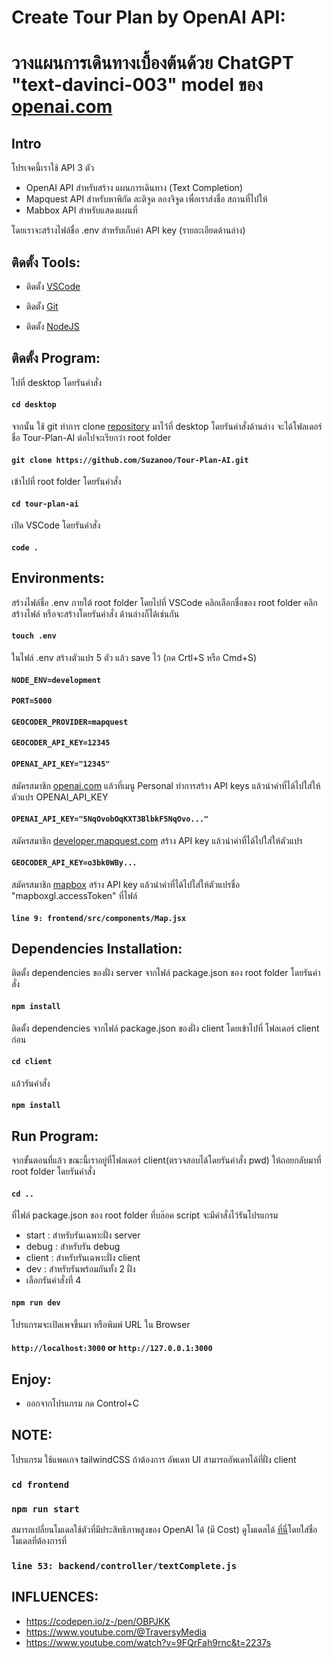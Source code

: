 # Create Tour Plan by OpenAI API:

# วางแผนการเดินทางเบื้องต้นด้วย ChatGPT "text-davinci-003" model ของ [openai.com](https://openai.com/)

## Intro

โปรเจคนี้เราใช้ API 3 ตัว

- OpenAI API สำหรับสร้าง แผนการเดินทาง (Text Completion)
- Mapquest API สำหรับหาพิกัด ละติจูด ลองจิจูด เพื่อเราส่งชื่อ สถานที่ไปให้
- Mabbox API สำหรับแสดงแผนที่

โดยเราจะสร้างไฟล์ชื่อ .env สำหรับเก็บค่า API key (รายละเอียดด้านล่าง)

## ติดตั้ง Tools:

- ติดตั้ง [VSCode](https://code.visualstudio.com/download)

- ติดตั้ง [Git](https://git-scm.com/downloads)

- ติดตั้ง [NodeJS](https://nodejs.org/en/download/)

## ติดตั้ง Program:

ไปที่ desktop โดยรันคำสั่ง

#### `cd desktop`

จากนั้น ใช้ git ทำการ clone [repository](https://github.com/Suzanoo/Tour-Plan-AI) มาไว้ที่ desktop โดยรันคำสั่งด้านล่าง จะได้โฟลเดอร์ชื่อ Tour-Plan-AI ต่อไปจะเรียกว่า root folder

#### `git clone https://github.com/Suzanoo/Tour-Plan-AI.git`

เข้าไปที่ root folder โดยรันคำสั่ง

#### `cd tour-plan-ai`

เปิด VSCode โดยรันคำสั่ง

#### `code .`

## Environments:

สร้างไฟล์ชื่อ .env ภายใต้ root folder โดยไปที่ VSCode คลิกเลือกชื่อของ root folder คลิกสร้างไฟล์ หรือจะสร้างโดยรันคำสั่ง
ด้านล่างก็ได้เช่นกัน

#### `touch .env`

ในไฟล์ .env สร้างตัวแปร 5 ตัว แล้ว save ไว้ (กด Crtl+S หรือ Cmd+S)

#### `NODE_ENV=development`

#### `PORT=5000`

#### `GEOCODER_PROVIDER=mapquest`

#### `GEOCODER_API_KEY=12345`

#### `OPENAI_API_KEY="12345"`

สมัครสมาชิก [openai.com](https://openai.com/) แล้วที่เมนู Personal ทำการสร้าง API keys แล้วนำค่าที่ได้ไปใส่ให้ตัวแปร OPENAI_API_KEY

#### `OPENAI_API_KEY="5NqOvobOqKXT3BlbkF5NqOvo..."`

สมัครสมาชิก [developer.mapquest.com](https://developer.mapquest.com/user/login) สร้าง API key แล้วนำค่าที่ได้ไปใส่ให้ตัวแปร

#### `GEOCODER_API_KEY=o3bk0WBy...`

สมัครสมาชิก [mapbox](https://www.mapbox.com/) สร้าง API key แล้วนำค่าที่ได้ไปใส่ให้ตัวแปรชื่อ "mapboxgl.accessToken" ที่ไฟล์

#### `line 9: frontend/src/components/Map.jsx`

## Dependencies Installation:

ติดตั้ง dependencies ของฝั่ง server จากไฟล์ package.json ของ root folder โดยรันคำสั่ง

#### `npm install`

ติดตั้ง dependencies จากไฟล์ package.json ของฝั่ง client โดยเข้าไปที่ โฟลเดอร์ client ก่อน

#### `cd client`

แล้วรันคำสั่ง

#### `npm install`

## Run Program:

จากขั้นตอนที่แล้ว ขณะนี้เราอยู่ที่โฟลเดอร์ client(ตรวจสอบได้โดยรันคำสั่ง pwd) ให้ถอยกลับมาที่ root folder โดยรันคำสั่ง

#### `cd ..`

ที่ไฟล์ package.json ของ root folder ที่บล๊อค script จะมีคำสั่งไว้รันโปรแกรม

- start : สำหรับรันเฉพาะฝั่ง server
- debug : สำหรับรัน debug
- client : สำหรับรันเฉพาะฝั่ง client
- dev : สำหรับรันพร้อมกันทั้ง 2 ฝั่ง
- เลือกรันคำสั่งที่ 4

#### `npm run dev`

โปรแกรมจะเปิดเพจขึ้นมา หรือพิมพ์ URL ใน Browser

#### `http://localhost:3000` or `http://127.0.0.1:3000`

## Enjoy:

- ออกจากโปรแกรม กด Control+C

## NOTE:

โปรแกรม ใช้แพคเกจ tailwindCSS ถ้าต้องการ อัพเดท UI สามารถอัพเดทได้ที่ฝั่ง client

### `cd frontend`

### `npm run start`

สมารถเปลี่ยนโมเดลใช้ตัวที่มีประสิทธิภาพสูงของ OpenAI ได้ (มี Cost) ดูโมเดลได้ [ที่นี่](https://platform.openai.com/docs/models/overview)โดยใส่ชื่อโมเดลที่ต้องการที่

### `line 53: backend/controller/textComplete.js`

## INFLUENCES:

- https://codepen.io/z-/pen/OBPJKK
- https://www.youtube.com/@TraversyMedia
- https://www.youtube.com/watch?v=9FQrFah9rnc&t=2237s
